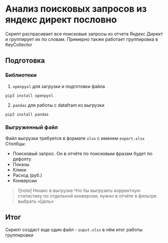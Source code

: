 # Анализ поисковых запросов из яндекс директ пословно

Скрипт распрасивает все поисковые запросы из отчета Яндекс Директ и группирует их по словам.
Примерно также работает группировка в KeyCollector

## Подготовка
### Библиотеки
1. `openpyxl` для загрузки и подготовки файла
```
pip3 install openpyxl
```
2. `pandas` для работы с datafram из выгрузки
```
pip3 install pandas
```

### Выгруженный файл
Файл выгрузки требуется в формате `xlsx` с именем `export.xlsx`
Столбцы: 
- Поисковый запрос. Он в отчёте по поисковым фразам будет по дефолту 
- Показы
- Клики 
- Расход (руб.)
- Конверсии

> ![note] Нюанс в выгрузке
> Что бы выгрузить корректную статистику по отдельной конверсии, нужно в отчёте в фильтре выбрать «Цель»

## Итог
Скрипт создаст еще один файл - `ouput.xlsx` в нём итог работы группировки

